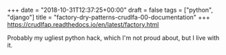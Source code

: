 +++
date = "2018-10-31T12:37:25+00:00"
draft = false
tags = ["python", "django"]
title = "factory-dry-patterns-crudlfa-00-documentation"
+++
https://crudlfap.readthedocs.io/en/latest/factory.html

Probably my ugliest python hack, which I'm not proud about, but I live with it.
